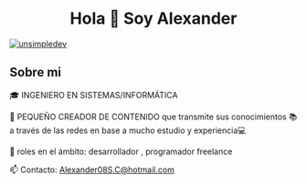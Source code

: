 

<h1 align="center">Hola 👋 Soy Alexander </h1> 

<p align="left">
<a href="https://www.linkedin.com/in/alexander-jesus-sanchez-clemente-934164327/" target="blank"><img align="center" src="https://img.shields.io/badge/LinkedIn-0077B5?style=for-the-badge&logo=linkedin&logoColor=white" alt="unsimpledev"/></a>


<br>
<h2>Sobre mi </h2>
<!--Intro start-->

<p align="left">
🎓 INGENIERO EN SISTEMAS/INFORMÁTICA

🎥 PEQUEÑO CREADOR DE CONTENIDO que transmite sus conocimientos 📚 a través de las redes en base a mucho estudio y experiencia💻 

📝 roles en el ámbito: desarrollador , programador freelance

📫 Contacto: Alexander08S.C@hotmail.com



